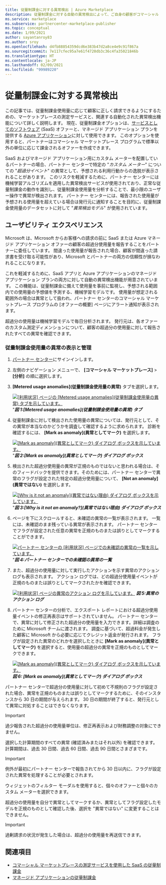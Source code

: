 ```yaml
---
title: 従量制課金に対する異常検出 | Azure Marketplace
description: 従量制課金に対する自動の異常検出によって、ご自身の顧客がコマーシャル マーケットプレースのオファーの従量制課金使用量に応じて正しく請求されるようにする方法について説明します。
ms.service: marketplace
ms.subservice: partnercenter-marketplace-publisher
ms.topic: conceptual
ms.date: 1/09/2021
author: sayantanroy83
ms.author: sroy
ms.openlocfilehash: d4fb88854359dcd6e383b47d2a8ce4e9c91f867a
ms.sourcegitcommit: 7e117cfec95a7e61f4720db3c36c4fa35021846b
ms.translationtype: HT
ms.contentlocale: ja-JP
ms.lasthandoff: 02/09/2021
ms.locfileid: "99989220"
---
```

# <a name="anomaly-detection-for-metered-billing"></a>従量制課金に対する異常検出

この記事では、従量制課金使用量に応じて顧客に正しく請求できるようにするための、マーケットプレースの測定サービスと、関連する自動化された異常検出機能について詳しく説明します。 現在、従量制課金オプションは、[サービスとしてのソフトウェア](plan-saas-offer.md) (SaaS) オファーと、マネージド アプリケーション プランを提供する [Azure アプリケーション](plan-azure-application-offer.md#types-of-plans)に対して使用できます。 このオプションを使用すると、パートナーはコマーシャル マーケットプレース プログラムで標準以外の単位に応じて課金されるオファーを作成できます。

SaaS およびマネージド アプリケーション用にカスタム メーターを配置しているパートナーの場合、パートナー センターで特定の "_カスタム メーター_" についての "_超過分イベント_" の異常として、予想される利用行動からの逸脱が表示されることがあります。 このリスクを軽減するために、パートナー センターには機械学習アルゴリズムを適用した異常検出サービスが使用されており、正常な従量制課金の動作を識別し、従量制課金使用量を分析することで、最小限のユーザー操作で異常が検出されます。 パートナー センターには、報告された使用量が予想される使用量を超えている場合は発行元に通知することを目的に、従量制課金使用量のデータセットに対して "_異常検出モデル_" が使用されています。

## <a name="usability-experience"></a>ユーザビリティ エクスペリエンス

Microsoft は、Microsoft からお客様への請求の前に SaaS または Azure マネージド アプリケーション オファーの顧客の超過分使用量を報告することをパートナーに委任しています。 間違った使用量が報告された場合、顧客が間違った請求書を受け取る可能性があり、Microsoft とパートナーの両方の信頼性が損なわれることになります。

これを軽減するために、SaaS アプリと Azure アプリケーションのマネージド アプリケーション プランの両方に対して自動の異常検出機能が用意されています。 この機能は、従量制課金に備えて使用量を事前に監視し、予想される範囲内での使用量の予想値を予測する、機械学習モデルです。 使用量が想定される範囲外の場合は異常として扱われ、パートナー センターのコマーシャル マーケットプレース プログラムの [オファーの概要] ページにアラート通知が表示されます。

超過分の使用量は機械学習モデルで毎日分析されます。 発行元は、各オファーのカスタム測定ディメンションについて、顧客の超過分の使用量に対して報告されたすべての異常を確認できます。

### <a name="view-and-manage-metered-usage-anomalies"></a>従量制課金使用量の異常の表示と管理

1. [パートナー センター](https://partner.microsoft.com/dashboard/home)にサインインします。
1. 左側のナビゲーション メニューで、 **[コマーシャル マーケットプレース]**  >  **[分析]** の順に選択します。
1. **[Metered usage anomalies]\(従量制課金使用量の異常\)** タブを選択します。

    [![[利用状況] ページの [Metered usage anomalies]\(従量制課金使用量の異常\) タブを示しています。](./media/anomaly-detection/metered-usage-anomalies.png)](./media/anomaly-detection/metered-usage-anomalies.png#lightbox)
    "***図 1:[Metered usage anomalies]\(従量制課金使用量の異常\) タブ***

1. 従量制課金に対して検出された使用量の異常については、発行元として、その異常が本当なのかどうかを調査して確認するように求められます。 診断を確認するには、 **[Mark as anomaly]\(異常としてマーク\)** を選択します。

     [![[Mark as anomaly]\(異常としてマーク\) ダイアログ ボックスを示しています。](./media/anomaly-detection/mark-as-anomaly.png)](./media/anomaly-detection/mark-as-anomaly.png#lightbox)
    "***図 2:[Mark as anomaly]\(異常としてマーク\) ダイアログ ボックス***

1. 検出された超過分使用量の異常が正規のものではないと思われる場合は、そのフィードバックを提供できます。そのためには、パートナー センターで異常のフラグが設定された特定の超過分使用量について、 **[Not an anomaly]\(異常ではない\)** を選択します。

    [![[Why is it not an anomaly]\(異常ではない理由\) ダイアログ ボックスを示しています。](./media/anomaly-detection/why-is-it-not-an-anomaly.png)](./media/anomaly-detection/why-is-it-not-an-anomaly.png#lightbox)
    "***図 3:[Why is it not an anomaly?]\(異常ではない理由\) ダイアログ ボックス***

1. ページを下にスクロールすると、未確認の異常の一覧が表示されます。 一覧には、未確認のまま残っている異常が表示されます。 パートナー センターでフラグが設定された任意の異常を正規のものまたは誤りとしてマークすることができます。

   [![パートナー センターの [利用状況] ページでの未確認の異常の一覧を示しています。](./media/anomaly-detection/unacknowledged-anomalies.png)](./media/anomaly-detection/unacknowledged-anomalies.png#lightbox)
    "***図 4:パートナー センターでの未確認の異常の一覧***

1. また、超過分の使用量に対して実行したアクションを示す異常のアクション ログも表示されます。 アクション ログでは、どの超過分使用量イベントが正規のものまたは誤りとしてマークされたかを確認できます。

   [![[利用状況] ページの異常のアクション ログを示しています。](./media/anomaly-detection/anomaly-action-log.png)](./media/anomaly-detection/anomaly-action-log.png#lightbox)
   ***図 5:異常のアクション ログ***

1. パートナー センターの分析で、エクスポート レポートにおける超過分使用量イベントの修正再表示はサポートされていません。 パートナー センターで、異常に対して修正された超過分の使用量を入力できます。詳細は調査のために Microsoft チームに渡されます。 調査に基づいて、超過料金が発生した顧客に Microsoft から必要に応じてクレジット返金が発行されます。 フラグが設定された異常のどれかを選択したときに **[Mark as anomaly]\(異常としてマーク\)** を選択すると、使用量の超過分の異常を正規のものとしてマークできます。

   [![[Mark as anomaly]\(異常としてマーク\) ダイアログ ボックスを示しています。](./media/anomaly-detection/new-reported-usage.png)](./media/anomaly-detection/new-reported-usage.png#lightbox)
   ***図 6: [Mark as anomaly]\(異常としてマーク\) ダイアログ ボックス***

パートナー センターで超過分の使用量に対して初めて不規則のフラグが設定された場合、異常を正規のものまたは誤りとしてマークするために、そのインスタンスから 30 日の期間が与えられます。 30 日の期間が終了すると、発行元として異常に対処することはできなくなります。

> [!IMPORTANT]
> 過少報告された超過分の使用量単位は、修正再表示および財務調整の対象にできません。

選択した計算期間のすべての異常 (確認済みまたはそれ以外) を確認できます。 計算期間は、過去 30 日間、過去 60 日間、過去 90 日間とさまざまです。

> [!IMPORTANT]
> 例外が最初にパートナー センターで報告されてから 30 日以内に、フラグが設定された異常を処理することが必要とされます。

ウィジェットのフィルター モーダルを使用すると、個々のオファーと個々のカスタム メーターを選択できます。

超過分の使用量を自分で異常としてマークするか、異常としてフラグ設定したモデルを正規のものとして確認した後、選択を "異常ではない" に変更することはできません。

> [!IMPORTANT]
> 過剰請求の状況が発生した場合は、超過分の使用量を再送信できます。

## <a name="see-also"></a>関連項目
- [コマーシャル マーケットプレースの測定サービスを使用した SaaS の従量制課金](./partner-center-portal/saas-metered-billing.md)
- [マネージド アプリケーションの従量制課金](./partner-center-portal/azure-app-metered-billing.md)
